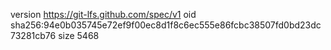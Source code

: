 version https://git-lfs.github.com/spec/v1
oid sha256:94e0b035745e72ef9f00ec8d1f8c6ec555e86fcbc38507fd0bd23dc73281cb76
size 5468
